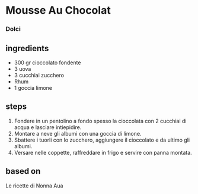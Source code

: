 



# Mousse Au Chocolat
  
### Dolci
## ingredients
  
* 300 gr cioccolato fondente  
* 3 uova  
* 3 cucchiai zucchero  
* Rhum  
* 1 goccia limone
## steps
  
1. Fondere in un pentolino a fondo spesso la cioccolata con 2 cucchiai di acqua e lasciare intiepidire.  
1. Montare a neve gli albumi con una goccia di limone.  
1. Sbattere i tuorli con lo zucchero, aggiungere il cioccolato e da ultimo gli albumi.   
1. Versare nelle coppette, raffreddare in frigo e servire con panna montata.
## based on
  
Le ricette di Nonna Aua